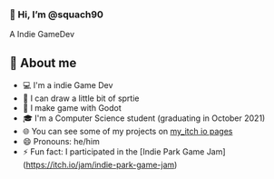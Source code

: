 ### 👋 Hi, I’m @squach90 ###

A Indie GameDev

## 📖 About me

* 💻 I'm a indie Game Dev
* 🎨 I can draw a little bit of sprtie
* 📱 I make game with Godot
* 🎓 I'm a Computer Science student (graduating in October 2021)
* 🌐 You can see some of my projects on [my_itch io pages](https://squach90.itch.io)
* 😄 Pronouns: he/him
* ⚡ Fun fact: I participated in the [Indie Park Game Jam] (https://itch.io/jam/indie-park-game-jam) 
